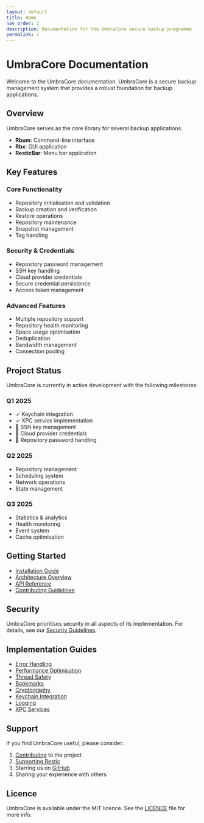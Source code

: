 ```yaml
---
layout: default
title: Home
nav_order: 1
description: Documentation for the UmbraCore secure backup programme
permalink: /
---
```


# UmbraCore Documentation

Welcome to the UmbraCore documentation. UmbraCore is a secure backup management system that provides a robust foundation for backup applications.

## Overview

UmbraCore serves as the core library for several backup applications:
- **Rbum**: Command-line interface
- **Rbx**: GUI application
- **ResticBar**: Menu bar application

## Key Features

### Core Functionality
- Repository initialisation and validation
- Backup creation and verification
- Restore operations
- Repository maintenance
- Snapshot management
- Tag handling

### Security & Credentials
- Repository password management
- SSH key handling
- Cloud provider credentials
- Secure credential persistence
- Access token management

### Advanced Features
- Multiple repository support
- Repository health monitoring
- Space usage optimisation
- Deduplication
- Bandwidth management
- Connection pooling

## Project Status

UmbraCore is currently in active development with the following milestones:

### Q1 2025
- ✓ Keychain integration
- ✓ XPC service implementation
- 🔄 SSH key management
- 🔄 Cloud provider credentials
- 🔄 Repository password handling

### Q2 2025
- Repository management
- Scheduling system
- Network operations
- State management

### Q3 2025
- Statistics & analytics
- Health monitoring
- Event system
- Cache optimisation

## Getting Started

- [Installation Guide](getting-started.md)
- [Architecture Overview](guides/architecture.md)
- [API Reference](api/index.md)
- [Contributing Guidelines](contributing/index.md)

## Security

UmbraCore prioritises security in all aspects of its implementation. For details, see our [Security Guidelines](security/index.md).

## Implementation Guides

- [Error Handling](guides/error-handling.md)
- [Performance Optimisation](guides/performance.md)
- [Thread Safety](guides/thread-safety.md)
- [Bookmarks](guides/bookmarks.md)
- [Cryptography](guides/crypto.md)
- [Keychain Integration](guides/keychain.md)
- [Logging](guides/logging.md)
- [XPC Services](guides/xpc.md)

## Support

If you find UmbraCore useful, please consider:

1. [Contributing](contributing) to the project
2. [Supporting Restic](https://github.com/sponsors/fd0)
3. Starring us on [GitHub](https://github.com/mpy-dev-ml/UmbraCore)
4. Sharing your experience with others

## Licence

UmbraCore is available under the MIT licence. See the [LICENCE](LICENCE) file for more info.
